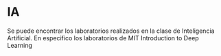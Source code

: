 # IA
Se puede encontrar los laboratorios realizados en la clase de Inteligencia Artificial.
En especifico los laboratorios de MIT Introduction to Deep Learning